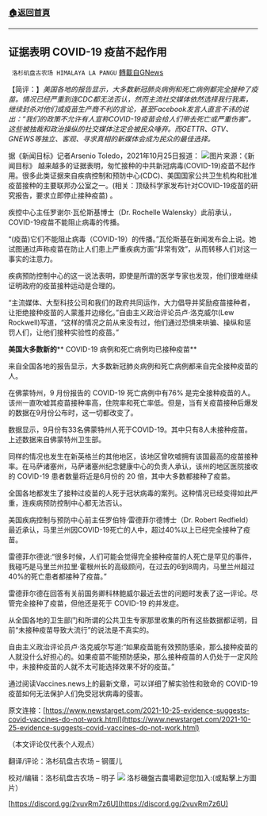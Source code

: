 ###  [:house:返回首頁](https://github.com/ourhimalayas/txt)
---


## 证据表明 COVID-19 疫苗不起作用
` 洛杉矶盘古农场 HIMALAYA LA PANGU` [轉載自GNews](https://gnews.org/zh-hans/1619543/)

【简评：】*美国各地的报告显示，大多数新冠肺炎病例和死亡病例都完全接种了疫苗。情况已经严重到连CDC都无法否认，然而主流社交媒体依然选择我行我素，继续封杀对他们或疫苗生产商不利的言论，甚至Facebook发言人直言不讳的说出：“我们的政策不允许有人宣称COVID-19疫苗会给人们带去死亡或严重伤害”。这些被独裁和政治操纵的社交媒体注定会被民众唾弃。而GETTR、GTV、GNEWS等独立、客观、寻求真相的新媒体会成为民众的最佳选择。*

据《新闻目标》记者Arsenio Toledo，2021年10月25日报道：
![](https://assets.gnews.org/wp-content/uploads/2021/10/image-467.png)图片来源：《新闻目标》
越来越多的证据表明，匆忙接种的中共新冠病毒(COVID-19)疫苗不起作用。很多此类证据来自疾病控制和预防中心(CDC)、美国国家公共卫生机构和批准疫苗接种的主要联邦办公室之一。(相关：顶级科学家发布针对COVID-19疫苗的研究报告，要求立即停止接种疫苗) 。

疾控中心主任罗谢尔·瓦伦斯基博士（Dr. Rochelle Walensky）此前承认，COVID-19疫苗不能阻止病毒的传播。

“(疫苗)它们不能阻止病毒（COVID-19）的传播。”瓦伦斯基在新闻发布会上说。她试图通过声称疫苗在防止人们患上严重疾病方面“非常有效”，从而转移人们对这一事实的注意力。

疾病预防控制中心的这一说法表明，即使是所谓的医学专家也发现，他们很难继续证明政府的疫苗接种运动是合理的。

“主流媒体、大型科技公司和我们的政府共同运作，大力倡导并奖励疫苗接种者，让拒绝接种疫苗的人蒙羞并边缘化。”自由主义政治评论员卢·洛克威尔(Lew Rockwell)写道，“这样的情况之前从来没有过，他们通过恐惧来哄骗、操纵和惩罚人们，让他们接种实验性的疫苗。”

**美国大多数新的**** COVID-19 病例和死亡病例均已接种疫苗**

来自全国各地的报告显示，大多数新冠肺炎病例和死亡病例都来自完全接种疫苗的人。

在佛蒙特州，9 月份报告的 COVID-19 死亡病例中有76% 是完全接种疫苗的人。该州一直吹嘘其疫苗接种率高，住院率和死亡率低。但是，当有关疫苗接种后爆发的数据在9月份公布时，这一切都改变了。

数据显示，9月份有33名佛蒙特州人死于COVID-19。其中只有8人未接种疫苗。上述数据来自佛蒙特州卫生部。

同样的情况也发生在新英格兰的其他地区，该地区曾吹嘘拥有该国最高的疫苗接种率。在马萨诸塞州，马萨诸塞州纪念健康中心的负责人承认，该州的地区医院接收的 COVID-19 患者数量将近是6月份的 20 倍，其中大多数都接种了疫苗。

全国各地都发生了接种过疫苗的人死于冠状病毒的案列。这种情况已经变得如此严重，连疾病预防控制中心都无法否认。

美国疾病控制与预防中心前主任罗伯特·雷德菲尔德博士（Dr. Robert Redfield）最近承认，马里兰州因COVID-19死亡的人中，超过40%以上已经完全接种了疫苗。

雷德菲尔德说:“很多时候，人们可能会觉得完全接种疫苗的人死亡是罕见的事件，我碰巧是马里兰州拉里·霍根州长的高级顾问，在过去的6到8周内，马里兰州超过40%的死亡患者都接种了疫苗。”

雷德菲尔德在回答有关前国务卿科林鲍威尔最近去世的问题时发表了这一评论。尽管完全接种了疫苗，但他还是死于 COVID-19 的并发症。

从全国各地的卫生部门和所谓的公共卫生专家那里收集的所有这些数据都证明，目前“未接种疫苗导致大流行”的说法是不真实的。

自由主义政治评论员卢·洛克威尔写道:“如果疫苗能有效预防感染，那么接种疫苗的人就没什么好担心的。如果疫苗不能预防感染，那么接种疫苗的人仍处于一定风险中，未接种疫苗的人就不太可能选择效果不好的疫苗。”

通过阅读Vaccines.news上的最新文章，可以详细了解实验性和致命的 COVID-19 疫苗如何无法保护人们免受冠状病毒的侵害。

原文连接：[https://www.newstarget.com/2021-10-25-evidence-suggests-covid-vaccines-do-not-work.html](https://www.newstarget.com/2021-10-25-evidence-suggests-covid-vaccines-do-not-work.html)

（本文评论仅代表个人观点）

翻译/评论：洛杉矶盘古农场 – 钢蛋儿

校对/编辑：洛杉矶盘古农场 – 明子
![](https://assets.gnews.org/wp-content/uploads/2021/03/WhatsApp-Image-2021-06-26-at-22.05.30.jpeg)
洛杉磯盤古農場歡迎您加入:(或點擊上方圖片）

[https://discord.gg/2vuvRm7z6U](https://discord.gg/2vuvRm7z6U)
